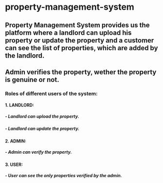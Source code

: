 # property-management-system

## Property Management System provides us the platform where a landlord can upload his property or update the property and a customer can see the list of properties, which are added by the landlord.
## Admin verifies the property, wether the property is genuine or not.

### Roles of different users of the system:

#### 1. LANDLORD:
##### - Landlord can upload the property.
##### - Landlord can update the property.

#### 2. ADMIN:
##### - Admin can verify the property.

#### 3. USER:
##### - User can see the only properties verified by the admin.
